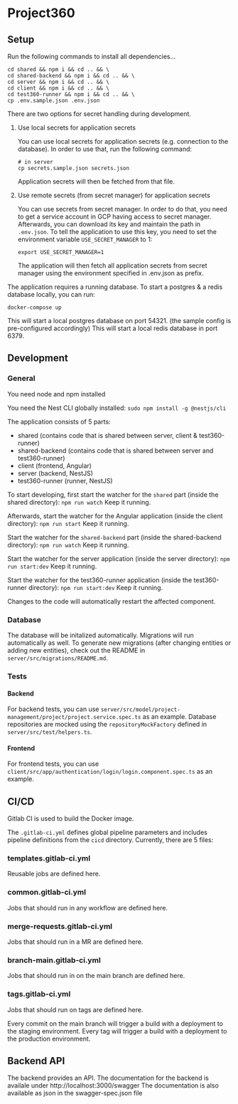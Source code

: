 # Project360


## Setup

Run the following commands to install all dependencies...

```shell
cd shared && npm i && cd .. && \
cd shared-backend && npm i && cd .. && \
cd server && npm i && cd .. && \
cd client && npm i && cd .. && \
cd test360-runner && npm i && cd .. && \
cp .env.sample.json .env.json
```

There are two options for secret handling during development.
1. Use local secrets for application secrets

   You can use local secrets for application secrets (e.g. connection to the database). In order to use that, run the following command:
   ```shell
   # in server
   cp secrets.sample.json secrets.json
   ```
   Application secrets will then be fetched from that file.
   
2. Use remote secrets (from secret manager) for application secrets

   You can use secrets from secret manager. In order to do that, you need to get a service account in GCP having access to secret manager.
   Afterwards, you can download its key and maintain the path in `.env.json`.
   To tell the application to use this key, you need to set the environment variable `USE_SECRET_MANAGER` to 1: 
   
   `export USE_SECRET_MANAGER=1`

   The application will then fetch all application secrets from secret manager using the environment specified in .env.json as prefix.


The application requires a running database. To start a postgres & a redis database locally, you can run:
```shell
docker-compose up
```
This will start a local postgres database on port 54321. (the sample config is pre-configured accordingly)
This will start a local redis database in port 6379. 

## Development

### General

You need node and npm installed

You need the Nest CLI globally installed: 
```sudo npm install -g @nestjs/cli```

The application consists of 5 parts:
- shared (contains code that is shared between server, client & test360-runner)
- shared-backend (contains code that is shared between server and test360-runner)
- client (frontend, Angular)
- server (backend, NestJS)
- test360-runner (runner, NestJS)

To start developing, first start the watcher for the `shared` part (inside the shared directory):
```npm run watch```
Keep it running.

Afterwards, start the watcher for the Angular application (inside the client directory):
```npm run start```
Keep it running.

Start the watcher for the `shared-backend` part (inside the shared-backend directory):
```npm run watch```
Keep it running.

Start the watcher for the server application (inside the server directory):
```npm run start:dev```
Keep it running.

Start the watcher for the test360-runner application (inside the test360-runner directory):
```npm run start:dev```
Keep it running.

Changes to the code will automatically restart the affected component.


### Database

The database will be initalized automatically. Migrations will run automatically as well. To generate new migrations (after changing entities or adding new entities), check out the README in `server/src/migrations/README.md`.

### Tests

#### Backend
For backend tests, you can use `server/src/model/project-management/project/project.service.spec.ts` as an example. Database repositories are mocked using the `repositoryMockFactory` defined in `server/src/test/helpers.ts`.

#### Frontend
For frontend tests, you can use `client/src/app/authentication/login/login.component.spec.ts` as an example.


## CI/CD

Gitlab CI is used to build the Docker image.

The `.gitlab-ci.yml` defines global pipeline parameters and includes pipeline definitions from the `cicd` directory.
Currently, there are 5 files:

### templates.gitlab-ci.yml
Reusable jobs are defined here.

### common.gitlab-ci.yml
Jobs that should run in any workflow are defined here.

### merge-requests.gitlab-ci.yml
Jobs that should run in a MR are defined here.

### branch-main.gitlab-ci.yml
Jobs that should run in on the main branch are defined here.

### tags.gitlab-ci.yml
Jobs that should run on tags are defined here.

Every commit on the main branch will trigger a build with a deployment to the staging environment.
Every tag will trigger a build with a deployment to the production environment.

## Backend API
The backend provides an API. The documentation for the backend is availale under http://localhost:3000/swagger
The documentation is also available as json in the swagger-spec.json file